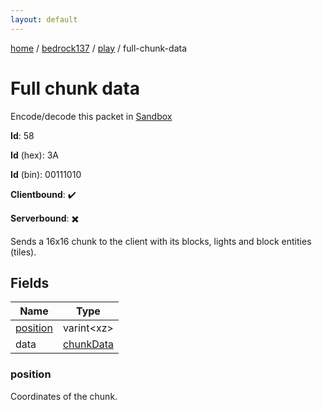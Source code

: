 ```yaml
---
layout: default
---
```


[home](/)  /  [bedrock137](/protocol/bedrock137)  /  [play](/protocol/bedrock137/play)  /  full-chunk-data

# Full chunk data

Encode/decode this packet in [Sandbox](../../../sandbox/bedrock137#Play.FullChunkData)

**Id**: 58

**Id** (hex): 3A

**Id** (bin): 00111010

**Clientbound**: ✔️

**Serverbound**: ✖️

Sends a 16x16 chunk to the client with its blocks, lights and block entities (tiles).

## Fields

Name | Type
---|---
[position](#position) | varint&lt;xz&gt;
data | [chunkData](/protocol/bedrock137/types/chunk-data)

### position

Coordinates of the chunk.
